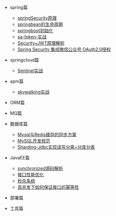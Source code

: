 



* spring篇

  * [springSecurity原理](spring/security/springsecurity.md)
  * [springbean的生命周期](spring/springbean.md)
  * [springboot初始化](spring/springboot初始化.md)
  * [sa-token-实战](spring/security/sa-token-实战.md)
  * [Security+JWT原理解析](spring/security/Security+JWT原理解析.md)
  * [Spring Security 集成微信公众号 OAuth2.0授权](spring/security/SpringSecurity集成微信公众号OAuth2.0授权.md)

* springcloud篇
  
  * [Sentinel实战](spring/springcloud/Sentinel实战.md)

* apm篇
  
  * [skywalking实战](apm/skywalking实战.md)

* ORM篇

  
 
* MQ篇

 

* 数据库篇
  * [Mysql与Redis缓存的同步方案](db/Mysql与Redis缓存的同步方案.md)
  * [MySQL开发规范](db/MySQL开发规范.md)
  * [Sharding-Jdbc实现读写分离+分库分表](db/Sharding-Jdbc实现读写分离+分库分表.md)

* JavaEE篇
  * [synchronized源码解析](javaee/synchronized.md)
  * [接口性能优化](javaee/接口性能优化.md)
  * [秒杀系统](javaee/秒杀系统.md)
  * [高并发下如何保证接口的幂等性](javaee/高并发下如何保证接口的幂等性.md)

* 部署篇

* 工具篇
